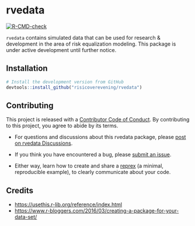 
<!-- README.md is generated from README.Rmd. Please edit that file -->

# rvedata

<!-- badges: start -->

[![R-CMD-check](https://github.com/tidymodels/rvedata/actions/workflows/R-CMD-check.yaml/badge.svg)](https://github.com/tidymodels/rvedata/actions/workflows/R-CMD-check.yaml)
<!-- badges: end -->

`rvedata` contains simulated data that can be used for research &
development in the area of risk equalization modeling. This package is
under active development until further notice.

## Installation

``` r
# Install the development version from GitHub
devtools::install_github("risicoverevening/rvedata")
```

## Contributing

This project is released with a [Contributor Code of
Conduct](https://contributor-covenant.org/version/2/1/CODE_OF_CONDUCT.html).
By contributing to this project, you agree to abide by its terms.

- For questions and discussions about this rvedata package, please [post
  on rvedata
  Discussions](https://github.com/risicoverevening/rvedata/discussions).

- If you think you have encountered a bug, please [submit an
  issue](https://github.com/tidymodels/rvedata/issues).

- Either way, learn how to create and share a
  [reprex](https://reprex.tidyverse.org/articles/articles/learn-reprex.html)
  (a minimal, reproducible example), to clearly communicate about your
  code.

## Credits

- <https://usethis.r-lib.org/reference/index.html>
- <https://www.r-bloggers.com/2016/03/creating-a-package-for-your-data-set/>

